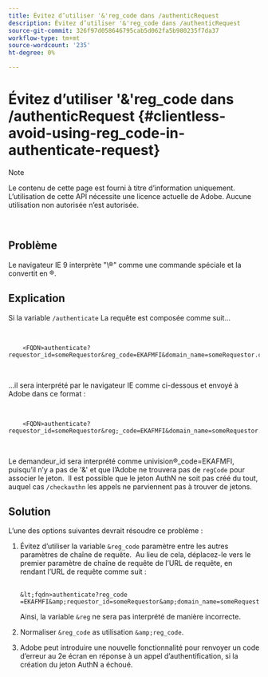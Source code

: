 ```yaml
---
title: Évitez d’utiliser '&'reg_code dans /authenticRequest
description: Évitez d’utiliser '&'reg_code dans /authenticRequest
source-git-commit: 326f97d058646795cab5d062fa5b980235f7da37
workflow-type: tm+mt
source-wordcount: '235'
ht-degree: 0%

---
```



# Évitez d’utiliser &#39;&amp;&#39;reg_code dans /authenticRequest {#clientless-avoid-using-reg_code-in-authenticate-request}

>[!NOTE]
>
>Le contenu de cette page est fourni à titre d’information uniquement. L’utilisation de cette API nécessite une licence actuelle de Adobe. Aucune utilisation non autorisée n’est autorisée.

</br>



## Problème

Le navigateur IE 9 interprète &quot;\®&quot; comme une commande spéciale et la convertit en ®. 

## Explication

Si la variable `/authenticate` La requête est composée comme suit...

 

```
    <FQDN>authenticate? requestor_id=someRequestor&reg_code=EKAFMFI&domain_name=someRequestor.com&noflash=true&mso_id=someMvpd&redirect_url=someRequestor.redirect.url.html
```
 

...il sera interprété par le navigateur IE comme ci-dessous et envoyé à Adobe dans ce format :

 

```
    <FQDN>authenticate?requestor_id=someRequestor&reg;_code=EKAFMFI&domain_name=someRequestor.com&noflash=true&mso_id=someMvpd&redirect_url=someRequestor.redirect.url.html
```
 

Le demandeur\_id sera interprété comme univision®\_code=EKAFMFI, puisqu’il n’y a pas de &#39;&amp;&#39; et que l’Adobe ne trouvera pas de `regCode` pour associer le jeton.  Il est possible que le jeton AuthN ne soit pas créé du tout, auquel cas `/checkauthn` les appels ne parviennent pas à trouver de jetons.



## Solution

L’une des options suivantes devrait résoudre ce problème :

1. Évitez d’utiliser la variable `&reg_code` paramètre entre les autres paramètres de chaîne de requête.  Au lieu de cela, déplacez-le vers le premier paramètre de chaîne de requête de l’URL de requête, en rendant l’URL de requête comme suit :\
    

       &lt;fqdn>authenticate?reg_code =EKAFMFI&amp;requestor_id=someRequestor&amp;domain_name=someRequestor.com&amp;noflash=true&amp;mso_id=someMvpd&amp;redirect_url=someRequestor.redirect.url.html
   

   Ainsi, la variable `&reg` ne sera pas interprété de manière incorrecte.

1. Normaliser `&reg_code` as utilisation `&amp;reg_code`.

1. Adobe peut introduire une nouvelle fonctionnalité pour renvoyer un code d’erreur au 2e écran en réponse à un appel d’authentification, si la création du jeton AuthN a échoué.

